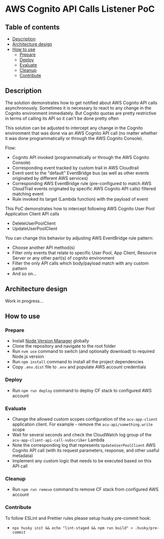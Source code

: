 # AWS Cognito API Calls Listener PoC

## Table of contents

- [Description](#description)
- [Architecture design](#architecture-design)
- [How to use](#how-to-use)
    - [Prepare](#prepare)
    - [Deploy](#deploy)
    - [Evaluate](#evaluate)
    - [Cleanup](#cleanup)
    - [Contribute](#contribute)

## Description

The solution demonstrates how to get notified about AWS Cognito API calls asynchronously.
Sometimes it is necessary to react to any change in the Cognito environment immediately. But Cognito quotas are pretty
restrictive in terms of calling its API so it can't be done pretty often

This solution can be adjusted to intercept any change in the Cognito environment that was done via an AWS Cognito API call (no
matter whether it was done programmatically or through the AWS Cognito Console).

Flow:

- Cognito API invoked (programmatically or through the AWS Cognito Console)
- Corresponding event tracked by custom trail in AWS Cloudtrail
- Event sent to the "default" EventBridge bus (as well as other events originated by different AWS
  services)
- Corresponding AWS EventBridge rule (pre-configured to match AWS CloudTrail events originated by specific AWS Cognito
  API calls) filtered matching event
- Rule invoked its target (Lambda function) with the payload of event

This PoC demonstrates how to intercept following AWS Cognito User Pool Application Client API calls

- DeleteUserPoolClient
- UpdateUserPoolClient

You can change this behavior by adjusting AWS EventBridge rule pattern:

- Choose another API method(s)
- Filter only events that relate to specific User Pool, App Client, Resource Server or any other part(s) of cognito
  environment
- Filter the only API calls which body/payload match with any custom pattern
- And so on...

## Architecture design

Work in progress...

## How to use

### Prepare

- Install [Node Version Manager](https://github.com/nvm-sh/nvm) globally
- Clone the repository and navigate to the root folder
- Run `nvm use` command to switch (and optionally download) to required Node.js version
- Run `npm install` command to install all the project dependencies
- Copy `.env.dist` file to `.env` and populate AWS account credentials

### Deploy

- Run `npm run deploy` command to deploy CF stack to configured AWS account

### Evaluate

- Change the allowed custom scopes configuration of the `acu-app-client` application client. For example - remove the
  `acu-api/something.write` scope
- Wait for several seconds and check the CloudWatch log group of the `acu-app-client-api-call-subscriber` Lambda
- Note the corresponding log that represents `UpdateUserPoolClient` AWS Cognito API call (with its request parameters,
  response, and other useful metadata)
- Implement any custom logic that needs to be executed based on this API call

### Cleanup

- Run `npm run remove` command to remove CF stack from configured AWS account

### Contribute

To follow ESLint and Prettier rules please setup husky pre-commit hook:

- `npx husky init && echo "lint-staged && npm run build" > .husky/pre-commit`
